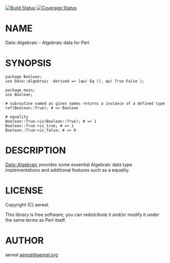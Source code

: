 [![Build Status](https://travis-ci.org/aereal/Data-Algebraic.svg?branch=master)](https://travis-ci.org/aereal/Data-Algebraic) [![Coverage Status](https://img.shields.io/coveralls/aereal/Data-Algebraic/master.svg?style=flat)](https://coveralls.io/r/aereal/Data-Algebraic?branch=master)
# NAME

Data::Algebraic - Algebraic data for Perl

# SYNOPSIS

    package Boolean;
    use Data::Algebraic -derived => [qw( Eq )], qw( True False );

    package main;
    use Boolean;

    # subroutine named as given names returns a instance of a defined type
    ref(Boolean::True); # => Boolean

    # equality
    Boolean::True->is(Boolean::True); # => 1
    Boolean::True->is_true; # => 1
    Boolean::True->is_false; # => 0

# DESCRIPTION

[Data::Algebraic](https://metacpan.org/pod/Data::Algebraic) provides some essential Algebraic data type implementations and
additional features such as a equality.

# LICENSE

Copyright (C) aereal.

This library is free software; you can redistribute it and/or modify
it under the same terms as Perl itself.

# AUTHOR

aereal <aereal@aereal.org>
